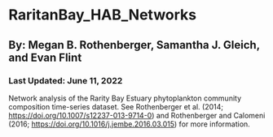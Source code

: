 # RaritanBay_HAB_Networks
## By: Megan B. Rothenberger, Samantha J. Gleich, and Evan Flint
### Last Updated: June 11, 2022
Network analysis of the Rarity Bay Estuary phytoplankton community composition time-series dataset. See Rothenberger et al. (2014; https://doi.org/10.1007/s12237-013-9714-0) and  Rothenberger and Calomeni (2016; https://doi.org/10.1016/j.jembe.2016.03.015) for more information.

